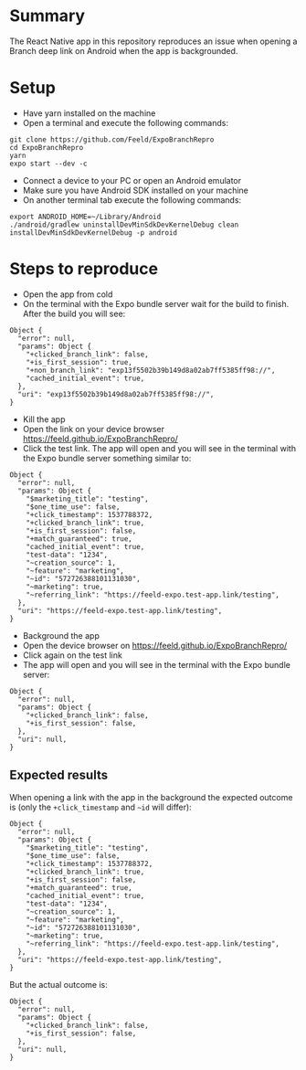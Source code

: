 # Summary
The React Native app in this repository reproduces an issue when opening a Branch deep link on Android when the app is backgrounded.

# Setup
- Have yarn installed on the machine
- Open a terminal and execute the following commands:
```
git clone https://github.com/Feeld/ExpoBranchRepro 
cd ExpoBranchRepro
yarn
expo start --dev -c
```
- Connect a device to your PC or open an Android emulator
- Make sure you have Android SDK installed on your machine
- On another terminal tab execute the following commands:
``` 
export ANDROID_HOME=~/Library/Android
./android/gradlew uninstallDevMinSdkDevKernelDebug clean installDevMinSdkDevKernelDebug -p android
```

# Steps to reproduce
 
- Open the app from cold
- On the terminal with the Expo bundle server wait for the build to finish. After the build you will see:

```
Object {
  "error": null,
  "params": Object {
    "+clicked_branch_link": false,
    "+is_first_session": true,
    "+non_branch_link": "exp13f5502b39b149d8a02ab7ff5385ff98://",
    "cached_initial_event": true,
  },
  "uri": "exp13f5502b39b149d8a02ab7ff5385ff98://",
}
```


- Kill the app
- Open the link on your device browser https://feeld.github.io/ExpoBranchRepro/
- Click the test link. The app will open and you will see in the terminal with the Expo bundle server something similar to:

```
Object {
  "error": null,
  "params": Object {
    "$marketing_title": "testing",
    "$one_time_use": false,
    "+click_timestamp": 1537788372,
    "+clicked_branch_link": true,
    "+is_first_session": false,
    "+match_guaranteed": true,
    "cached_initial_event": true,
    "test-data": "1234",
    "~creation_source": 1,
    "~feature": "marketing",
    "~id": "572726388101131030",
    "~marketing": true,
    "~referring_link": "https://feeld-expo.test-app.link/testing",
  },
  "uri": "https://feeld-expo.test-app.link/testing",
}
```

- Background the app
- Open the device browser on https://feeld.github.io/ExpoBranchRepro/
- Click again on the test link
- The app will open and you will see in the terminal with the Expo bundle server:
```
Object {
  "error": null,
  "params": Object {
    "+clicked_branch_link": false,
    "+is_first_session": false,
  },
  "uri": null,
}
```

## Expected results
When opening a link with the app in the background the expected outcome is (only the `+click_timestamp` and `~id` will differ):
```
Object {
  "error": null,
  "params": Object {
    "$marketing_title": "testing",
    "$one_time_use": false,
    "+click_timestamp": 1537788372,
    "+clicked_branch_link": true,
    "+is_first_session": false,
    "+match_guaranteed": true,
    "cached_initial_event": true,
    "test-data": "1234",
    "~creation_source": 1,
    "~feature": "marketing",
    "~id": "572726388101131030",
    "~marketing": true,
    "~referring_link": "https://feeld-expo.test-app.link/testing",
  },
  "uri": "https://feeld-expo.test-app.link/testing",
}
```
But the actual outcome is:
```
Object {
  "error": null,
  "params": Object {
    "+clicked_branch_link": false,
    "+is_first_session": false,
  },
  "uri": null,
}
```